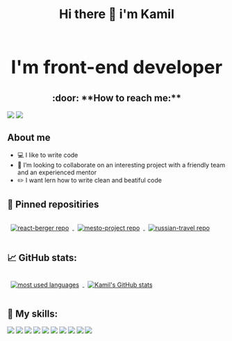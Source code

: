  **<h1 align='center'>Hi there 👋 i'm Kamil<h1>**
 ## **I'm front-end developer**

<h2 align='center'>:door: **How to reach me:**</h2>

[<img src="https://img.shields.io/badge/Telegram-696969?style=for-the-badge&logo=Telegram&logoColor=#F7DF1E">](https://t.me/Kamil_Kalandarov) 
[<img src="https://img.shields.io/badge/VK-696969?style=for-the-badge&logo=VK&logoColor=#F7DF1E">](https://vk.com/default1313) 

 ## **About me**
- :computer: I like to write code
- :dancers: I’m looking to collaborate on an interesting project with a friendly team and an experienced mentor
- :pencil2: I want lern how to write clean and beatiful code 

## :pushpin: **Pinned repositiries** 

<a href="https://github.com/Kamil-Kalandarov/react-burger">
  <img align="center" style="margin:1rem 0.5rem" src="https://github-readme-stats.vercel.app/api/pin/?username=Kamil-Kalandarov&repo=react-burger&theme=aura" alt="react-berger repo"/>
</a>
<a href="https://github.com/Kamil-Kalandarov/react-burger">
  <img align="center" style="margin:1rem 0.5rem" src="https://github-readme-stats.vercel.app/api/pin/?username=Kamil-Kalandarov&repo=mesto-project&theme=aura" alt="mesto-project repo"/>
</a>
<a href="https://github.com/Kamil-Kalandarov/react-burger">
  <img align="center" style="margin:1rem 0.5rem" src="https://github-readme-stats.vercel.app/api/pin/?username=Kamil-Kalandarov&repo=russian-travel&theme=aura" alt="russian-travel repo"/>
</a>
  
## :chart_with_upwards_trend: **GitHub stats:**

<a href="https://github.com/Kamil-Kalandarov/react-burger">
  <img align="center" style="margin:1rem 0.5rem" src="https://github-readme-stats.vercel.app/api/top-langs/?username=Kamil-Kalandarov&theme=aura" alt="most used languages"/>
</a>
<a href="https://github.com/Kamil-Kalandarov/react-burger">
  <img align="center" style="margin:1rem 0.5rem" src="https://github-readme-stats.vercel.app/api?username=Kamil-Kalandarov&show_icons=true&&count_private=true&theme=aura" alt="Kamil's GitHub stats"/>
</a>

## :hammer: **My skills**:

<img src="https://img.shields.io/badge/JavaScript-696969?style=for-the-badge&logo=JavaScript&logoColor=#F7DF1E"> <img src="https://img.shields.io/badge/TypeScript-696969?style=for-the-badge&logo=TypeScript&logoColor=#F7DF1E"> <img src="https://img.shields.io/badge/React-696969?style=for-the-badge&logo=React&logoColor=#F7DF1E"> <img src="https://img.shields.io/badge/Redux-696969?style=for-the-badge&logo=Redux&logoColor=#F7DF1E"> <img src="https://img.shields.io/badge/React Router-696969?style=for-the-badge&logo=React Router&logoColor=#F7DF1E"> <img src="https://img.shields.io/badge/HTML-696969?style=for-the-badge&logo=HTML5&logoColor=#F7DF1E"> <img src="https://img.shields.io/badge/CSS Modules-696969?style=for-the-badge&logo=CSS Modules&logoColor=#F7DF1E"> <img src="https://img.shields.io/badge/npm-696969?style=for-the-badge&logo=npm&logoColor=#F7DF1E"> <img src="https://img.shields.io/badge/websocket-696969?style=for-the-badge&logo=&logoColor=#F7DF1E"> <img src="https://img.shields.io/badge/github-696969?style=for-the-badge&logo=github&logoColor=#F7DF1E">













<!--Here are some ideas to get you started:

- 🔭 I’m currently working on ...
- 🌱 I’m currently learning ...
- 👯 I’m looking to collaborate on ...
- 🤔 I’m looking for help with ...
- 💬 Ask me about ...
- 📫 How to reach me: ...
- 😄 Pronouns: ...
- ⚡ Fun fact: ...
-->
